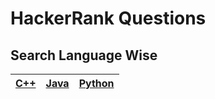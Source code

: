 # HackerRank Questions

## Search Language Wise 
|[C++](https://github.com/Rikhldr0267/Code-Insight/blob/main/HackerRank/C%2B%2B/C%2B%2B.md)|[Java](https://github.com/Rikhldr0267/Code-Insight/blob/main/HackerRank/JAVA/JAVA.md)|[Python](https://github.com/Rikhldr0267/Code-Insight/blob/main/HackerRank/PYTHON/Python.md)|
|---|---|---|

